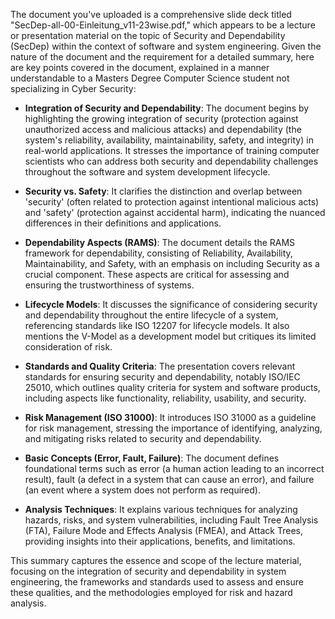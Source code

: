 The document you've uploaded is a comprehensive slide deck titled "SecDep-all-00-Einleitung_v11-23wise.pdf," which appears to be a lecture or presentation material on the topic of Security and Dependability (SecDep) within the context of software and system engineering. Given the nature of the document and the requirement for a detailed summary, here are key points covered in the document, explained in a manner understandable to a Masters Degree Computer Science student not specializing in Cyber Security:

- **Integration of Security and Dependability**: The document begins by highlighting the growing integration of security (protection against unauthorized access and malicious attacks) and dependability (the system's reliability, availability, maintainability, safety, and integrity) in real-world applications. It stresses the importance of training computer scientists who can address both security and dependability challenges throughout the software and system development lifecycle.

- **Security vs. Safety**: It clarifies the distinction and overlap between 'security' (often related to protection against intentional malicious acts) and 'safety' (protection against accidental harm), indicating the nuanced differences in their definitions and applications.

- **Dependability Aspects (RAMS)**: The document details the RAMS framework for dependability, consisting of Reliability, Availability, Maintainability, and Safety, with an emphasis on including Security as a crucial component. These aspects are critical for assessing and ensuring the trustworthiness of systems.

- **Lifecycle Models**: It discusses the significance of considering security and dependability throughout the entire lifecycle of a system, referencing standards like ISO 12207 for lifecycle models. It also mentions the V-Model as a development model but critiques its limited consideration of risk.

- **Standards and Quality Criteria**: The presentation covers relevant standards for ensuring security and dependability, notably ISO/IEC 25010, which outlines quality criteria for system and software products, including aspects like functionality, reliability, usability, and security.

- **Risk Management (ISO 31000)**: It introduces ISO 31000 as a guideline for risk management, stressing the importance of identifying, analyzing, and mitigating risks related to security and dependability.

- **Basic Concepts (Error, Fault, Failure)**: The document defines foundational terms such as error (a human action leading to an incorrect result), fault (a defect in a system that can cause an error), and failure (an event where a system does not perform as required).

- **Analysis Techniques**: It explains various techniques for analyzing hazards, risks, and system vulnerabilities, including Fault Tree Analysis (FTA), Failure Mode and Effects Analysis (FMEA), and Attack Trees, providing insights into their applications, benefits, and limitations.

This summary captures the essence and scope of the lecture material, focusing on the integration of security and dependability in system engineering, the frameworks and standards used to assess and ensure these qualities, and the methodologies employed for risk and hazard analysis.